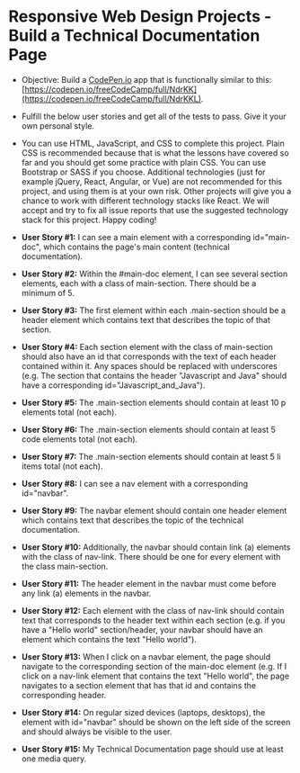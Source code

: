# Responsive Web Design Projects - Build a Technical Documentation Page
* Objective: Build a [CodePen.io](https://codepen.io/) app that is functionally similar to this: [https://codepen.io/freeCodeCamp/full/NdrKK](https://codepen.io/freeCodeCamp/full/NdrKKL).

* Fulfill the below user stories and get all of the tests to pass. Give it your own personal style.

* You can use HTML, JavaScript, and CSS to complete this project. Plain CSS is recommended because that is what the lessons have covered so far and you should get some practice with plain CSS. You can use Bootstrap or SASS if you choose. Additional technologies (just for example jQuery, React, Angular, or Vue) are not recommended for this project, and using them is at your own risk. Other projects will give you a chance to work with different technology stacks like React. We will accept and try to fix all issue reports that use the suggested technology stack for this project. Happy coding!

* __User Story #1:__ I can see a main element with a corresponding id="main-doc", which contains the page's main content (technical documentation).

* __User Story #2:__ Within the #main-doc element, I can see several section elements, each with a class of main-section. There should be a minimum of 5.

* __User Story #3:__ The first element within each .main-section should be a header element which contains text that describes the topic of that section.

* __User Story #4:__ Each section element with the class of main-section should also have an id that corresponds with the text of each header contained within it. Any spaces should be replaced with underscores (e.g. The section that contains the header "Javascript and Java" should have a corresponding id="Javascript_and_Java").

* __User Story #5:__ The .main-section elements should contain at least 10 p elements total (not each).

* __User Story #6:__ The .main-section elements should contain at least 5 code elements total (not each).

* __User Story #7:__ The .main-section elements should contain at least 5 li items total (not each).

* __User Story #8:__ I can see a nav element with a corresponding id="navbar".

* __User Story #9:__ The navbar element should contain one header element which contains text that describes the topic of the technical documentation.

* __User Story #10:__ Additionally, the navbar should contain link (a) elements with the class of nav-link. There should be one for every element with the class main-section.

* __User Story #11:__ The header element in the navbar must come before any link (a) elements in the navbar.

* __User Story #12:__ Each element with the class of nav-link should contain text that corresponds to the header text within each section (e.g. if you have a "Hello world" section/header, your navbar should have an element which contains the text "Hello world").

* __User Story #13:__ When I click on a navbar element, the page should navigate to the corresponding section of the main-doc element (e.g. If I click on a nav-link element that contains the text "Hello world", the page navigates to a section element that has that id and contains the corresponding header.

* __User Story #14:__ On regular sized devices (laptops, desktops), the element with id="navbar" should be shown on the left side of the screen and should always be visible to the user.

* __User Story #15:__ My Technical Documentation page should use at least one media query.

